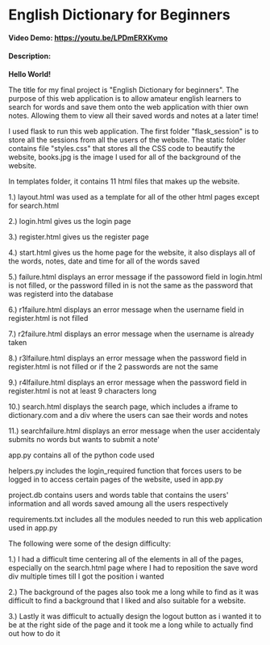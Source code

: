 # English Dictionary for Beginners
#### Video Demo:  https://youtu.be/LPDmERXKvmo
#### Description:

**Hello World!**


The title for my final project is "English Dictionary for beginners". The purpose of this web application is to allow amateur english learners to search for words and save them onto the web application with thier own notes. Allowing them to view all their saved words and notes at a later time!

I used flask to run this web application. The first folder "flask_session" is to store all the sessions from all the users of the website. The static folder contains file "styles.css" that stores all the CSS code to beautify the website, books.jpg is the image I used for all of the background of the website.



In templates folder, it contains 11 html files that makes up the website.

1.) layout.html was used as a template for all of the other html pages except for search.html

2.) login.html gives us the login page

3.) register.html gives us the register page

4.) start.html gives us the home page for the website, it also displays all of the words, notes, date and time for all of the words saved

5.) failure.html displays an error message if the passoword field in login.html is not filled, or the password filled in is not the same as the password that was registerd into the database

6.) r1failure.html displays an error message when the username field in register.html is not filled

7.) r2failure.html displays an error message when the username is already taken

8.) r3lfailure.html displays an error message when the password field in register.html is not filled or if the 2 passwords are not the same

9.) r4lfailure.html displays an error message when the password field in register.html is not at least 9 characters long

10.) search.html displays the search page, which includes a iframe to dictionary.com and a div where the users can sae their words and notes

11.) searchfailure.html displays an error message when the user accidentaly submits no words but wants to submit a note'


app.py contains all of the python code used

helpers.py includes the login_required function that forces users to be logged in to access certain pages of the website, used in app.py

project.db contains users and words table that contains the users' information and all words saved amoung all the users respectively

requirements.txt includes all the modules needed to run this web application used in app.py

The following were some of the design difficulty:

1.) I had a difficult time centering all of the elements in all of the pages, especially on the search.html page where I had to reposition the save word div multiple times till I got the position i wanted

2.) The background of the pages also took me a long while to find as it was difficult to find a background that I liked and also suitable for a website.

3.) Lastly it was difficult to actually design the logout button as i wanted it to be at the right side of the page and it took me a long while to actually find out how to do it
